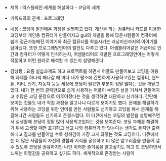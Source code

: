 - 제목 : 익스플레인:세계를 해설하다 - 코딩의 세계
- 키워드와의 관계 : 프로그래밍
- 내용 : 코딩이 발전해온 과정을 설명하고 있다. 계산을 하는 컴퓨터나 카드를 이용한 코딩부터 개인용 컴퓨터가 만들어지고 gui의 개발을 통해 많은사람들이 컴퓨터에 쉽게 접근가능해진 이야기와 최근 컴퓨터를 학습시키는 러닝머신까지의 이야기를 담아냈다. 또한 프로그래밍언어의 발전도 다루고 있다. 어셈블리어같은 저급어로 인간과 컴퓨터가 어떻게 인식하는지, 어셈블리어로 개발된 프로그래밍언어는 어떻게 작동하고 어떤 원리로 해석할 수 있는지 설명해준다. 


- 감상평 : 요즘 실습과제도 하고 프로젝트를 하면서 어플도 만들어보고 코딩을 이용해 과제를 하나씩 해나갈 때 마다 내가 평소에 간편하게 사용하고있는 컴퓨터, 핸드폰, 티비, 전기, 자동차 등등 
세상에 코딩이 필요한 부분이 정말 많다는 것을 깨닫고 있다. 내가 한 번의 클릭만으로 쉽게 사용하는 어플이 수많은 날을 거쳐서 만들어지고 수많은 코딩 문장으로 이루어졌다는 것을 생각하면
대단하고 신기하다. 간단해 보이는 것들도 내가 직접 과정을 알고나니 다르게 보이기도 했다. 문제를 해결하기 위해 사용하는 코딩을 위한 언어를 만든 사람들도 신기하고 
코딩을 해서 문제를 해결해나간 사람들도 신기하고 존경스럽다. 이 다큐에서는 코딩의 발전을 설명해주면서 실생활에 코딩이 정말 많이 사용되고있다는 것을 보여준다. 
코딩 과제를 해결하기 위해 고생할 때면 포기하고 싶고 나와 컴퓨터가 안 맞는다는 생각도 들지만 출력해내고 결과를 만들어낼 수록 성취감이 가장 크게 와닿는 것도 코딩이다. 다큐에서는
더 많은 사람들이 자신의 경험과 지식을 공유하고 더 많은 알고리즘을 만들어 낼 수 있도록 코딩을 권유하지만 나만 이러한 즐거움을 알고싶기도 하고 또 코딩하면서 느끼는 희열감을 공유하고 싶기도 하다. 세계적으로 존경받는 사람이  
